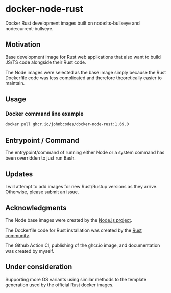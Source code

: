 # docker-node-rust
Docker Rust development images built on node:lts-bullseye and node:current-bullseye.

## Motivation

Base development image for Rust web applications that also want to build JS/TS code alongside their Rust code.

The Node images were selected as the base image simply because the Rust Dockerfile code was less complicated and therefore theoretically easier to maintain.

## Usage

### Docker command line example

```bash
docker pull ghcr.io/johnbcodes/docker-node-rust:1.69.0
```

## Entrypoint / Command

The entrypoint/command of running either Node or a system command has been overridden to just run Bash.

## Updates

I will attempt to add images for new Rust/Rustup versions as they arrive. Otherwise, please submit an issue.

## Acknowledgments

The Node base images were created by the [Node.js project](https://nodejs.org/).

The Dockerfile code for Rust installation was created by the [Rust community](https://rust-lang.org/).

The Github Action CI, publishing of the ghcr.io image, and documentation was created by myself.

## Under consideration

Supporting more OS variants using similar methods to the template generation used by the official Rust docker images. 

